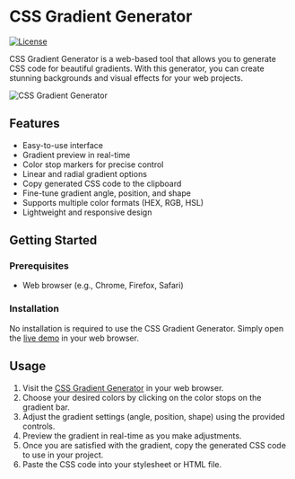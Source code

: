 

# CSS Gradient Generator

[![License](https://img.shields.io/badge/license-MIT-blue.svg)](https://github.com/MPRCode/CSS-GradientGenerator/blob/main/LICENSE)

CSS Gradient Generator is a web-based tool that allows you to generate CSS code for beautiful gradients. With this generator, you can create stunning backgrounds and visual effects for your web projects.

![CSS Gradient Generator](https://makranan.github.io/CSS-GradientGenerator/)

## Features

- Easy-to-use interface
- Gradient preview in real-time
- Color stop markers for precise control
- Linear and radial gradient options
- Copy generated CSS code to the clipboard
- Fine-tune gradient angle, position, and shape
- Supports multiple color formats (HEX, RGB, HSL)
- Lightweight and responsive design

## Getting Started

### Prerequisites

- Web browser (e.g., Chrome, Firefox, Safari)

### Installation

No installation is required to use the CSS Gradient Generator. Simply open the [live demo](https://mprcode.github.io/CSS-GradientGenerator/) in your web browser.

## Usage

1. Visit the [CSS Gradient Generator](https://makranan.github.io/CSS-GradientGenerator/) in your web browser.
2. Choose your desired colors by clicking on the color stops on the gradient bar.
3. Adjust the gradient settings (angle, position, shape) using the provided controls.
4. Preview the gradient in real-time as you make adjustments.
5. Once you are satisfied with the gradient, copy the generated CSS code to use in your project.
6. Paste the CSS code into your stylesheet or HTML file.

